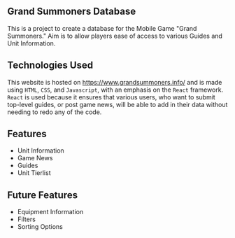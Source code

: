 ## Grand Summoners Database
This is a project to create a database for the Mobile Game "Grand Summoners."
Aim is to allow players ease of access to various Guides and Unit Information. 

## Technologies Used
This website is hosted on https://www.grandsummoners.info/ and is made using `HTML`, `CSS`, and `Javascript`, with an emphasis on the `React` framework.
`React` is used because it ensures that various users, who want to submit top-level guides, or post game news, will be able to add in their data without needing to redo any of the code.

## Features
* Unit Information
* Game News
* Guides
* Unit Tierlist

## Future Features
* Equipment Information
* Filters
* Sorting Options